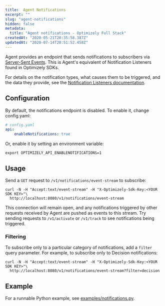 ```yaml
---
title:  Agent Notifications
excerpt: ""
slug: "agent-notifications"
hidden: false
metadata: 
  title: "Agent notifications - Optimizely Full Stack"
createdAt: "2020-05-21T20:35:58.387Z"
updatedAt: "2020-07-14T20:51:52.458Z"
---
```


Agent provides an endpoint that sends notifications to subscribers via [Server-Sent Events](https://developer.mozilla.org/en-US/docs/Web/API/Server-sent_events). This is Agent's equivalent of Notification Listeners found in Optimizely SDKs.

For details on the notification types, what causes them to be triggered, and the data they provide, see the [Notification Listeners documentation](https://docs.developers.optimizely.com/full-stack/docs/set-up-notification-listener-go).

## Configuration

By default, the notifications endpoint is disabled. To enable it, change config.yaml:
```yaml
# config.yaml
api:
    enableNotifications: true
```

Or, enable it by setting an environment variable:

```shell script
export OPTIMIZELY_API_ENABLENOTIFICATIONS=1
```

## Usage

Send a `GET` request to `/v1/notifications/event-stream` to subscribe:

```shell script
curl -N -H "Accept:text/event-stream" -H "X-Optimizely-Sdk-Key:<YOUR SDK KEY>"\
  http://localhost:8080/v1/notifications/event-stream
```

This connection will remain open, and any notifications triggered by other requests received by Agent are pushed as events to this stream. Try sending requests to `/v1/activate` or `/v1/track` to see notifications being triggered.


### Filtering

To subscribe only to a particular category of notifications, add a `filter` query parameter. For example, to subscribe only to Decision notifications:

```shell script
curl -N -H "Accept:text/event-stream" -H "X-Optimizely-Sdk-Key:<YOUR SDK KEY>"\
  http://localhost:8080/v1/notifications/event-stream?filter=decision
```

## Example

For a runnable Python example, see [examples/notifications.py](https://github.com/optimizely/agent/tree/master/examples).
